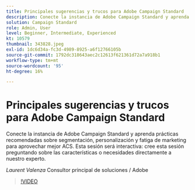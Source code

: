 ```yaml
---
title: Principales sugerencias y trucos para Adobe Campaign Standard
description: Conecte la instancia de Adobe Campaign Standard y aprenda prácticas recomendadas sobre segmentación, personalización y fatiga de marketing para usar mejor A... (las descripciones deben tener entre 60 y 160 caracteres).
solution: Campaign Standard
role: Admin, User
level: Beginner, Intermediate, Experienced
kt: 10579
thumbnail: 343828.jpeg
exl-id: 1dc6d34a-fc3d-4989-8925-a6f12766105b
source-git-commit: 1792dc318643aec2c12613f621361d72a7a918b1
workflow-type: tm+mt
source-wordcount: '95'
ht-degree: 16%

---
```


# Principales sugerencias y trucos para Adobe Campaign Standard

Conecte la instancia de Adobe Campaign Standard y aprenda prácticas recomendadas sobre segmentación, personalización y fatiga de marketing para aprovechar mejor ACS. Esta sesión será interactiva: cree esta sesión preguntando sobre las características o necesidades directamente a nuestro experto.

*Laurent Valenza* Consultor principal de soluciones / Adobe

>[!VIDEO](https://video.tv.adobe.com/v/343828/?quality=12&learn=on)
